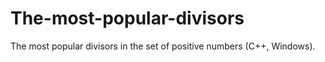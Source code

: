 # The-most-popular-divisors
The most popular divisors in the set of positive numbers (C++, Windows).
